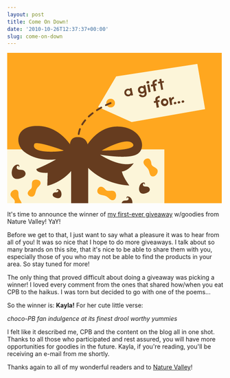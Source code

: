 ```yaml
---
layout: post
title: Come On Down!
date: '2010-10-26T12:37:37+00:00'
slug: come-on-down
---
```

<a href="/images/uploads/2010/10/giveaway_01.gif"><img src="/images/uploads/2010/10/giveaway_01.gif" alt="" title="giveaway_01" width="500" height="350" class="alignnone size-full wp-image-967" /></a>

It's time to announce the winner of <a href="http://www.cpbgallery.com/2010/10/21/giveaway-halloween-comes-early-in-nature-valley/#comments">my first-ever giveaway</a> w/goodies from Nature Valley! YaY!

Before we get to that, I just want to say what a pleasure it was to hear from all of you! It was so nice that I hope to do more giveaways. I talk about so many brands on this site, that it's nice to be able to share them with you, especially those of you who may not be able to find the products in your area. So stay tuned for more!

The only thing that proved difficult about doing a giveaway was picking a winner! I loved every comment from the ones that shared how/when you eat CPB to the haikus. I was torn but decided to go with one of the poems...

So the winner is: <strong>Kayla!</strong> For her cute little verse:

<em>choco-PB fan
indulgence at its finest
drool worthy yummies</em>

I felt like it described me, CPB and the content on the blog all in one shot. Thanks to all those who participated and rest assured, you will have more opportunities for goodies in the future. Kayla, if you're reading, you'll be receiving an e-mail from me shortly.

Thanks again to all of my wonderful readers and to <a href="http://www.naturevalley.com/">Nature Valley</a>!
